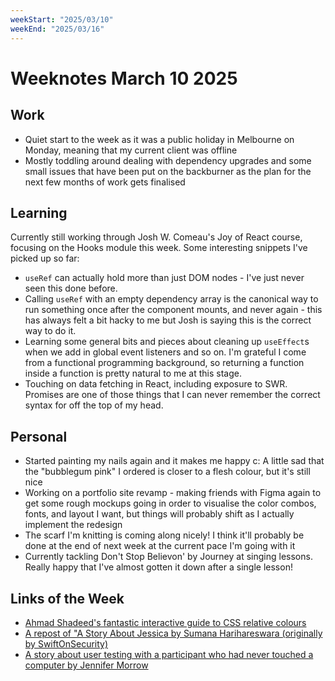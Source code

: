 ```yaml
---
weekStart: "2025/03/10"
weekEnd: "2025/03/16"
---
```


# Weeknotes March 10 2025

## Work

- Quiet start to the week as it was a public holiday in Melbourne on Monday, meaning that my current client was offline
- Mostly toddling around dealing with dependency upgrades and some small issues that have been put on the backburner as the plan for the next few months of work gets finalised

## Learning

Currently still working through Josh W. Comeau's Joy of React course, focusing on the Hooks module this week. Some interesting snippets I've picked up so far:

- `useRef` can actually hold more than just DOM nodes - I've just never seen this done before.
- Calling `useRef` with an empty dependency array is the canonical way to run something once after the component mounts, and never again - this has always felt a bit hacky to me but Josh is saying this is the correct way to do it.
- Learning some general bits and pieces about cleaning up `useEffect`s when we add in global event listeners and so on. I'm grateful I come from a functional programming background, so returning a function inside a function is pretty natural to me at this stage.
- Touching on data fetching in React, including exposure to SWR. Promises are one of those things that I can never remember the correct syntax for off the top of my head.

## Personal

- Started painting my nails again and it makes me happy c: A little sad that the "bubblegum pink" I ordered is closer to a flesh colour, but it's still nice
- Working on a portfolio site revamp - making friends with Figma again to get some rough mockups going in order to visualise the color combos, fonts, and layout I want, but things will probably shift as I actually implement the redesign
- The scarf I'm knitting is coming along nicely! I think it'll probably be done at the end of next week at the current pace I'm going with it
- Currently tackling Don't Stop Believon' by Journey at singing lessons. Really happy that I've almost gotten it down after a single lesson!

## Links of the Week

- [Ahmad Shadeed's fantastic interactive guide to CSS relative colours](https://ishadeed.com/article/css-relative-colors/)
- [A repost of "A Story About Jessica by Sumana Harihareswara (originally by SwiftOnSecurity)](https://harihareswara.net/posts/2024/a-story-about-jessica-by-swiftonsecurity/)
- [A story about user testing with a participant who had never touched a computer by Jennifer Morrow](https://jboriss.wordpress.com/2011/07/06/user-testing-in-the-wild-joes-first-computer-encounter/)
